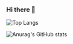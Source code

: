 ### Hi there 👋

![Top Langs](https://github-readme-stats.vercel.app/api/top-langs/?username=karimahmadi99&hide_progress=true)

![Anurag's GitHub stats](https://github-readme-stats.vercel.app/api?username=karimahmadi99&show_icons=true&theme=radical)
